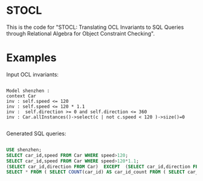 # STOCL
This is the code for "STOCL: Translating OCL Invariants to SQL Queries through Relational Algebra for Object Constraint Checking".


# Examples



Input OCL invariants:


```ocl

Model shenzhen :
context Car
inv : self.speed <= 120
inv : self.speed <= 120 * 1.1
inv :  self.direction >= 0 and self.direction <= 360 
inv : Car.allInstances()->select(c | not c.speed < 120 )->size()=0


```


Generated SQL queries:


```sql

USE shenzhen;
SELECT car_id,speed FROM Car WHERE speed>120;
SELECT car_id,speed FROM Car WHERE speed>120*1.1;
(SELECT car_id,direction FROM Car)  EXCEPT  (SELECT car_id,direction FROM Car WHERE direction>=0 AND direction<=360);
SELECT * FROM ( SELECT COUNT(car_id) AS car_id_count FROM ( SELECT car_id FROM Car WHERE speed>=120 ) AS sq2 ) AS sq3 WHERE car_id_count<>0;
```

